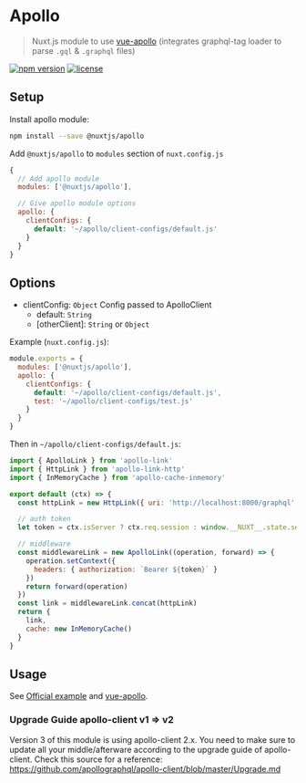 # Apollo

> Nuxt.js module to use [vue-apollo](https://github.com/Akryum/vue-apollo) (integrates graphql-tag loader to parse `.gql` & `.graphql` files)

[![npm version](https://img.shields.io/npm/v/@nuxtjs/apollo.svg)](https://www.npmjs.com/package/@nuxtjs/apollo)
[![license](https://img.shields.io/github/license/nuxt-community/apollo-module.svg)](https://github.com/nuxt-community/apollo-module/blob/master/LICENSE)


## Setup

Install apollo module:

```bash
npm install --save @nuxtjs/apollo
```

Add `@nuxtjs/apollo` to `modules` section of `nuxt.config.js`

```js
{
  // Add apollo module
  modules: ['@nuxtjs/apollo'],

  // Give apollo module options
  apollo: {
    clientConfigs: {
      default: '~/apollo/client-configs/default.js'
    }
  }
}
```

## Options

- clientConfig: `Object` Config passed to ApolloClient
  - default: `String`
  - [otherClient]: `String` or `Object`

Example (`nuxt.config.js`):
```js
module.exports = {
  modules: ['@nuxtjs/apollo'],
  apollo: {
    clientConfigs: {
      default: '~/apollo/client-configs/default.js',
      test: '~/apollo/client-configs/test.js'
    }
  }
}
```

Then in `~/apollo/client-configs/default.js`:

```js
import { ApolloLink } from 'apollo-link'
import { HttpLink } from 'apollo-link-http'
import { InMemoryCache } from 'apollo-cache-inmemory'

export default (ctx) => {
  const httpLink = new HttpLink({ uri: 'http://localhost:8000/graphql' })

  // auth token
  let token = ctx.isServer ? ctx.req.session : window.__NUXT__.state.session

  // middleware
  const middlewareLink = new ApolloLink((operation, forward) => {
    operation.setContext({
      headers: { authorization: `Bearer ${token}` }
    })
    return forward(operation)
  })
  const link = middlewareLink.concat(httpLink)
  return {
    link,
    cache: new InMemoryCache()
  }
}
```

## Usage

See [Official example](https://github.com/nuxt/nuxt.js/tree/dev/examples/vue-apollo) and [vue-apollo](https://github.com/Akryum/vue-apollo).


### Upgrade Guide apollo-client v1 => v2

Version 3 of this module is using apollo-client 2.x. You need to make sure to update all your middle/afterware according to the upgrade guide of apollo-client. Check this source for a reference: https://github.com/apollographql/apollo-client/blob/master/Upgrade.md
